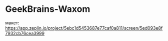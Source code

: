 # GeekBrains-Waxom

макет: https://app.zeplin.io/project/5ebc1d5453687e77caf0a811/screen/5ed093e8f7932cb76cea3999
